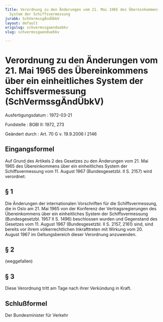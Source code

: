 ```yaml
---
Title: Verordnung zu den Änderungen vom 21. Mai 1965 des Übereinkommens über ein einheitliches
  System der Schiffsvermessung
jurabk: SchVermssgÄndÜbkV
layout: default
origslug: schvermssgaenduebkv
slug: schvermssgaenduebkv

---
```


# Verordnung zu den Änderungen vom 21. Mai 1965 des Übereinkommens über ein einheitliches System der Schiffsvermessung (SchVermssgÄndÜbkV)

Ausfertigungsdatum
:   1972-03-21

Fundstelle
:   BGBl II: 1972, 273

Geändert durch
:   Art. 70 G v. 19.9.2006 I 2146


## Eingangsformel

Auf Grund des Artikels 2 des Gesetzes zu den Änderungen vom 21. Mai
1965 des Übereinkommens über ein einheitliches System der
Schiffsvermessung vom 11. August 1967 (Bundesgesetzbl. II S. 2157)
wird verordnet:


## § 1

Die Änderungen der internationalen Vorschriften für die
Schiffsvermessung, die in Oslo am 21. Mai 1965 von der Konferenz der
Vertragsregierungen des Übereinkommens über ein einheitliches System
der Schiffsvermessung (Bundesgesetzbl. 1957 II S. 1496) beschlossen
wurden und Gegenstand des Gesetzes vom 11. August 1967
(Bundesgesetzbl. II S. 2157, 2161) sind, sind bereits vor ihrem
völkerrechtlichen Inkrafttreten mit Wirkung vom 20. August 1967 im
Geltungsbereich dieser Verordnung anzuwenden.


## § 2

(weggefallen)


## § 3

Diese Verordnung tritt am Tage nach ihrer Verkündung in Kraft.


## Schlußformel

Der Bundesminister für Verkehr

